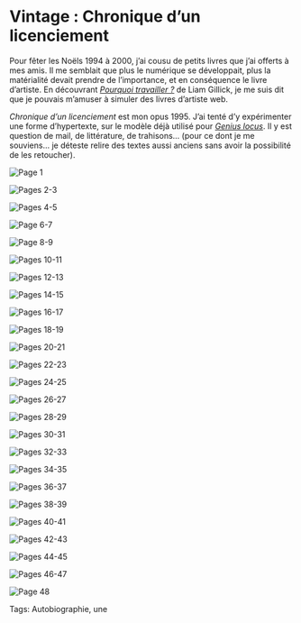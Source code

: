 # Vintage : Chronique d&#8217;un licenciement

Pour fêter les Noëls 1994 à 2000, j’ai cousu de petits livres que j’ai offerts à mes amis. Il me semblait que plus le numérique se développait, plus la matérialité devait prendre de l’importance, et en conséquence le livre d’artiste. En découvrant [*Pourquoi travailler ?*](http://www.liamgillick.info/home/texts/pourquoi-travailler) de Liam Gillick, je me suis dit que je pouvais m’amuser à simuler des livres d’artiste web.

*Chronique d’un licenciement* est mon opus 1995. J’ai tenté d’y expérimenter une forme d’hypertexte, sur le modèle déjà utilisé pour [*Genius locus*](/genius-locus/). Il y est question de mail, de littérature, de trahisons… (pour ce dont je me souviens... je déteste relire des textes aussi anciens sans avoir la possibilité de les retoucher).

![Page 1](https://tcrouzet.com/images_tc/2014/06/cr1.jpg)

![Pages 2-3](https://tcrouzet.com/images_tc/2014/06/cr3.jpg)

![Pages 4-5](https://tcrouzet.com/images_tc/2014/06/cr5.jpg)

![Page 6-7](https://tcrouzet.com/images_tc/2014/06/cr7.jpg)

![Page 8-9](https://tcrouzet.com/images_tc/2014/06/cr9.jpg)

![Pages 10-11](https://tcrouzet.com/images_tc/2014/06/cr11.jpg)

![Pages 12-13](https://tcrouzet.com/images_tc/2014/06/cr13.jpg)

![Pages 14-15](https://tcrouzet.com/images_tc/2014/06/cr15.jpg)

![Pages 16-17](https://tcrouzet.com/images_tc/2014/06/cr17.jpg)

![Pages 18-19](https://tcrouzet.com/images_tc/2014/06/cr19.jpg)

![Pages 20-21](https://tcrouzet.com/images_tc/2014/06/cr21.jpg)

![Pages 22-23](https://tcrouzet.com/images_tc/2014/06/cr23.jpg)

![Pages 24-25](https://tcrouzet.com/images_tc/2014/06/cr25.jpg)

![Pages 26-27](https://tcrouzet.com/images_tc/2014/06/cr27.jpg)

![Pages 28-29](https://tcrouzet.com/images_tc/2014/06/cr29.jpg)

![Pages 30-31](https://tcrouzet.com/images_tc/2014/06/cr31.jpg)

![Pages 32-33](https://tcrouzet.com/images_tc/2014/06/cr33.jpg)

![Pages 34-35](https://tcrouzet.com/images_tc/2014/06/cr35.jpg)

![Pages 36-37](https://tcrouzet.com/images_tc/2014/06/cr37.jpg)

![Pages 38-39](https://tcrouzet.com/images_tc/2014/06/cr39.jpg)

![Pages 40-41](https://tcrouzet.com/images_tc/2014/06/cr41.jpg)

![Pages 42-43](https://tcrouzet.com/images_tc/2014/06/cr43.jpg)

![Pages 44-45](https://tcrouzet.com/images_tc/2014/06/cr45.jpg)

![Pages 46-47](https://tcrouzet.com/images_tc/2014/06/cr47.jpg)

![Page 48](https://tcrouzet.com/images_tc/2014/06/cr48.jpg)



Tags: Autobiographie, une